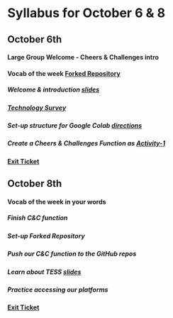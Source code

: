 # Syllabus for October 6 & 8


## October 6th
#### Large Group Welcome - Cheers & Challenges intro
#### Vocab of the week [Forked Repository](https://guides.github.com/activities/forking/)
##### Welcome & introduction [slides](https://docs.google.com/presentation/d/1HpVDqOzgoeeHYKegwa3d1GZVaSOUOiJtEJf31BC8jAw/edit?usp=sharing)
##### [Technology Survey](https://forms.gle/mRW6EnpapfhVnuHv8)
##### Set-up structure for Google Colab [directions](https://github.com/deerow22/EscapeEarth/blob/main/overview/SetUp.md)
##### Create a Cheers & Challenges Function as [Activity-1](https://github.com/deerow22/EscapeEarth/blob/main/interns/Activities/Instructions/Activity-1.md)
#### [Exit Ticket](https://docs.google.com/forms/d/e/1FAIpQLSfhexyVY226Fo7eyEtHve_MwAFkbjSh_eVrbftjhPyLBquDqQ/viewform?usp=sf_link)



## October 8th
#### Vocab of the week in your words 
##### Finish C&C function
##### Set-up Forked Repository
##### Push our C&C function to the GitHub repos
##### Learn about TESS [slides](https://docs.google.com/presentation/d/1dk_qYQHTaDcJEvmxUe359pyk8SJ34IfWW-8ZgKxolfE/edit?usp=sharing)
##### Practice accessing our platforms
#### [Exit Ticket](https://docs.google.com/forms/d/e/1FAIpQLSfhexyVY226Fo7eyEtHve_MwAFkbjSh_eVrbftjhPyLBquDqQ/viewform?usp=sf_link)

